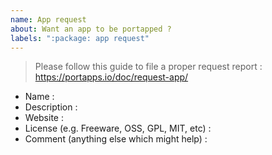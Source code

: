 ```yaml
---
name: App request
about: Want an app to be portapped ?
labels: ":package: app request"
---
```


> Please follow this guide to file a proper request report : https://portapps.io/doc/request-app/

* Name : 
* Description : 
* Website : 
* License (e.g. Freeware, OSS, GPL, MIT, etc) : 
* Comment (anything else which might help) : 
